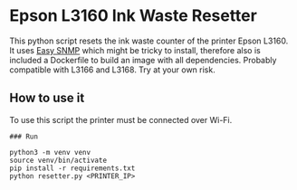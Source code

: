 # Epson L3160 Ink Waste Resetter

This python script resets the ink waste counter of the printer Epson L3160.
It uses [Easy SNMP](https://easysnmp.readthedocs.io/en/latest/) which might be tricky to install, therefore also is included a Dockerfile to build an image with all dependencies. Probably compatible with L3166 and L3168. Try at your own risk.

## How to use it
To use this script the printer must be connected over Wi-Fi. 

```
### Run

python3 -m venv venv
source venv/bin/activate
pip install -r requirements.txt
python resetter.py <PRINTER_IP>
```
